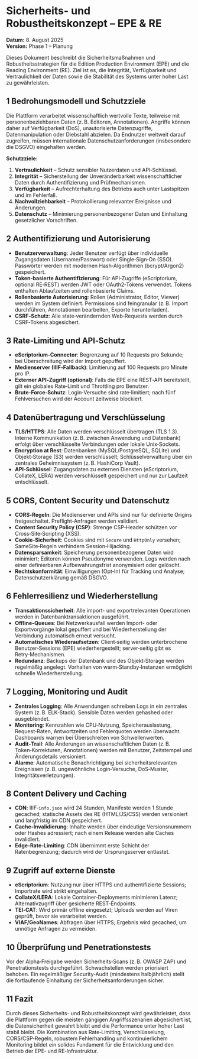 # Sicherheits- und Robustheitskonzept – EPE & RE

**Datum:** 8. August 2025  
**Version:** Phase 1 – Planung

Dieses Dokument beschreibt die Sicherheitsmaßnahmen und Robustheitsstrategien für die Edition Production Environment (EPE) und die Reading Environment (RE). Ziel ist es, die Integrität, Verfügbarkeit und Vertraulichkeit der Daten sowie die Stabilität des Systems unter hoher Last zu gewährleisten.

## 1 Bedrohungsmodell und Schutzziele

Die Plattform verarbeitet wissenschaftlich wertvolle Texte, teilweise mit personenbeziehbaren Daten (z. B. Editoren, Annotationen). Angriffe können daher auf Verfügbarkeit (DoS), unautorisierte Datenzugriffe, Datenmanipulation oder Diebstahl abzielen. Da Endnutzer weltweit darauf zugreifen, müssen internationale Datenschutzanforderungen (insbesondere die DSGVO) eingehalten werden.

**Schutzziele:**

1. **Vertraulichkeit** – Schutz sensibler Nutzerdaten und API‑Schlüssel.
2. **Integrität** – Sicherstellung der Unveränderbarkeit wissenschaftlicher Daten durch Authentifizierung und Prüfmechanismen.
3. **Verfügbarkeit** – Aufrechterhaltung des Betriebs auch unter Lastspitzen und im Fehlerfall.
4. **Nachvollziehbarkeit** – Protokollierung relevanter Ereignisse und Änderungen.
5. **Datenschutz** – Minimierung personenbezogener Daten und Einhaltung gesetzlicher Vorschriften.

## 2 Authentifizierung und Autorisierung

- **Benutzerverwaltung**: Jeder Benutzer verfügt über individuelle Zugangsdaten (Username/Passwort) oder Single‑Sign‑On (SSO). Passwörter werden mit modernen Hash‑Algorithmen (bcrypt/Argon2) gespeichert.  
- **Token‑basierte Authentifizierung**: Für API‑Zugriffe (eScriptorium, optional RE‑REST) werden JWT oder OAuth2‑Tokens verwendet. Tokens enthalten Ablaufzeiten und rollenbasierte Claims.  
- **Rollenbasierte Autorisierung**: Rollen (Administrator, Editor, Viewer) werden im System definiert. Permissions sind feingranular (z. B. Import durchführen, Annotationen bearbeiten, Exporte herunterladen).  
- **CSRF‑Schutz**: Alle state‑verändernden Web‑Requests werden durch CSRF‑Tokens abgesichert.

## 3 Rate‑Limiting und API‑Schutz

- **eScriptorium‑Connector**: Begrenzung auf 10 Requests pro Sekunde; bei Überschreitung wird der Import gepuffert.  
- **Medienserver (IIIF‑Fallback)**: Limitierung auf 100 Requests pro Minute pro IP.  
- **Externer API‑Zugriff (optional)**: Falls die EPE eine REST‑API bereitstellt, gilt ein globales Rate‑Limit und Throttling pro Benutzer.  
- **Brute‑Force‑Schutz**: Login‑Versuche sind rate‑limitiert; nach fünf Fehlversuchen wird der Account zeitweise blockiert.

## 4 Datenübertragung und Verschlüsselung

- **TLS/HTTPS**: Alle Daten werden verschlüsselt übertragen (TLS 1.3). Interne Kommunikation (z. B. zwischen Anwendung und Datenbank) erfolgt über verschlüsselte Verbindungen oder lokale Unix‑Sockets.  
- **Encryption at Rest**: Datenbanken (MySQL/PostgreSQL, SQLite) und Objekt‑Storage (S3) werden verschlüsselt; Schlüsselverwaltung über ein zentrales Geheimnissystem (z. B. HashiCorp Vault).  
- **API‑Schlüssel**: Zugangsdaten zu externen Diensten (eScriptorium, CollateX, LERA) werden verschlüsselt gespeichert und nur zur Laufzeit entschlüsselt.

## 5 CORS, Content Security und Datenschutz

- **CORS‑Regeln**: Die Medienserver und APIs sind nur für definierte Origins freigeschaltet. Preflight‑Anfragen werden validiert.  
- **Content Security Policy (CSP)**: Strenge CSP‑Header schützen vor Cross‑Site‑Scripting (XSS).  
- **Cookie‑Sicherheit**: Cookies sind mit `Secure` und `HttpOnly` versehen; SameSite‑Regeln verhindern Session‑Hijacking.  
- **Datensparsamkeit**: Speicherung personenbezogener Daten wird minimiert; Editoren können Pseudonyme verwenden. Logs werden nach einer definierbaren Aufbewahrungsfrist anonymisiert oder gelöscht.  
- **Rechtskonformität**: Einwilligungen (Opt‑In) für Tracking und Analyse; Datenschutzerklärung gemäß DSGVO.

## 6 Fehlerresilienz und Wiederherstellung

- **Transaktionssicherheit**: Alle import- und exportrelevanten Operationen werden in Datenbanktransaktionen ausgeführt.  
- **Offline‑Queues**: Bei Netzwerkausfall werden Import- oder Exportvorgänge lokal gepuffert und bei Wiederherstellung der Verbindung automatisch erneut versucht.  
- **Automatisches Wiederaufsetzen**: Client‑seitig werden unterbrochene Benutzer‑Sessions (EPE) wiederhergestellt; server‑seitig gibt es Retry‑Mechanismen.  
- **Redundanz**: Backups der Datenbank und des Objekt‑Storage werden regelmäßig angelegt. Vorhalten von warm‑Standby‑Instanzen ermöglicht schnelle Wiederherstellung.

## 7 Logging, Monitoring und Audit

- **Zentrales Logging**: Alle Anwendungen schreiben Logs in ein zentrales System (z. B. ELK‑Stack). Sensible Daten werden gehashed oder ausgeblendet.  
- **Monitoring**: Kennzahlen wie CPU‑Nutzung, Speicherauslastung, Request‑Raten, Antwortzeiten und Fehlerquoten werden überwacht. Dashboards warnen bei Überschreiten von Schwellenwerten.  
- **Audit‑Trail**: Alle Änderungen an wissenschaftlichen Daten (z. B. Token‑Korrekturen, Annotationen) werden mit Benutzer, Zeitstempel und Änderungsdetails versioniert.  
- **Alarme**: Automatische Benachrichtigung bei sicherheitsrelevanten Ereignissen (z. B. ungewöhnliche Login‑Versuche, DoS‑Muster, Integritätsverletzungen).

## 8 Content Delivery und Caching

- **CDN**: IIIF‑`info.json` wird 24 Stunden, Manifeste werden 1 Stunde gecached; statische Assets des RE (HTML/JS/CSS) werden versioniert und langfristig im CDN gespeichert.  
- **Cache‑Invalidierung**: Inhalte werden über eindeutige Versionsnummern oder Hashes adressiert; nach einem Release werden alte Caches invalidiert.  
- **Edge‑Rate‑Limiting**: CDN übernimmt erste Schicht der Ratenbegrenzung; dadurch wird der Ursprungsserver entlastet.

## 9 Zugriff auf externe Dienste

- **eScriptorium**: Nutzung nur über HTTPS und authentifizierte Sessions; Importrate wird strikt eingehalten.  
- **CollateX/LERA**: Lokale Container‑Deployments minimieren Latenz; Alternativzugriff über gesicherte REST‑Endpoints.  
- **TEI‑CAT**: Wird primär offline eingesetzt; Uploads werden auf Viren geprüft, bevor sie verarbeitet werden.  
- **VIAF/GeoNames**: Abfragen über HTTPS; Ergebnis wird gecached, um unnötige Anfragen zu vermeiden.

## 10 Überprüfung und Penetrationstests

Vor der Alpha‑Freigabe werden Sicherheits‑Scans (z. B. OWASP ZAP) und Penetrationstests durchgeführt. Schwachstellen werden priorisiert behoben. Ein regelmäßiger Security‑Audit (mindestens halbjährlich) stellt die fortlaufende Einhaltung der Sicherheitsanforderungen sicher.

## 11 Fazit

Durch dieses Sicherheits- und Robustheitskonzept wird gewährleistet, dass die Plattform gegen die meisten gängigen Angriffsszenarien abgesichert ist, die Datensicherheit gewahrt bleibt und die Performance unter hoher Last stabil bleibt. Die Kombination aus Rate‑Limiting, Verschlüsselung, CORS/CSP‑Regeln, robustem Fehlerhandling und kontinuierlichem Monitoring bildet ein solides Fundament für die Entwicklung und den Betrieb der EPE‑ und RE‑Infrastruktur.